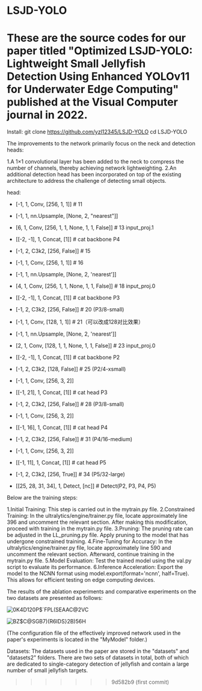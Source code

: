 
# LSJD-YOLO
These are the source codes for our paper titled "Optimized LSJD-YOLO: Lightweight Small Jellyfish Detection Using Enhanced YOLOv11 for Underwater Edge Computing" published at the Visual Computer journal in 2022.
=======
Install: git clone https://github.com/yzl12345/LSJD-YOLO
        cd LSJD-YOLO

The improvements to the network primarily focus on the neck and detection heads:

1.A 1×1 convolutional layer has been added to the neck to compress the number of channels, thereby achieving network lightweighting.
2.An additional detection head has been incorporated on top of the existing architecture to address the challenge of detecting small objects.

head:
  - [-1, 1, Conv, [256, 1, 1]]                          # 11
  - [-1, 1, nn.Upsample, [None, 2, "nearest"]]
  - [6, 1, Conv, [256, 1, 1, None, 1, 1, False]]        # 13 input_proj.1
  - [[-2, -1], 1, Concat, [1]]                          # cat backbone P4
  - [-1, 2, C3k2, [256, False]]                         # 15

  - [-1, 1, Conv, [256, 1, 1]]                          # 16
  - [-1, 1, nn.Upsample, [None, 2, 'nearest']]
  - [4, 1, Conv, [256, 1, 1, None, 1, 1, False]]        # 18 input_proj.0
  - [[-2, -1], 1, Concat, [1]]                          # cat backbone P3
  - [-1, 2, C3k2, [256, False]]                         # 20 (P3/8-small)

  - [-1, 1, Conv, [128, 1, 1]]                          # 21（可以改成128对比效果）
  - [-1, 1, nn.Upsample, [None, 2, 'nearest']]
  - [2, 1, Conv, [128, 1, 1, None, 1, 1, False]]        # 23 input_proj.0
  - [[-2, -1], 1, Concat, [1]]                          # cat backbone P2
  - [-1, 2, C3k2, [128, False]]                         # 25 (P2/4-xsmall)

  - [-1, 1, Conv, [256, 3, 2]]
  - [[-1, 21], 1, Concat, [1]]                          # cat head P3
  - [-1, 2, C3k2, [256, False]]                         # 28 (P3/8-small)

  - [-1, 1, Conv, [256, 3, 2]]
  - [[-1, 16], 1, Concat, [1]]                          # cat head P4
  - [-1, 2, C3k2, [256, False]]                         # 31 (P4/16-medium)

  - [-1, 1, Conv, [256, 3, 2]]
  - [[-1, 11], 1, Concat, [1]]                          # cat head P5
  - [-1, 2, C3k2, [256, True]]                          # 34 (P5/32-large)

  - [[25, 28, 31, 34], 1, Detect, [nc]]                 # Detect(P2, P3, P4, P5)

Below are the training steps:

1.Initial Training: This step is carried out in the mytrain.py file.
2.Constrained Training: In the ultralytics/engine/trainer.py file, locate approximately line 396 and uncomment the relevant section. After making this modification, proceed with training in the mytrain.py file.
3.Pruning: The pruning rate can be adjusted in the LL_pruning.py file. Apply pruning to the model that has undergone constrained training.
4.Fine-Tuning for Accuracy: In the ultralytics/engine/trainer.py file, locate approximately line 590 and uncomment the relevant section. Afterward, continue training in the mytrain.py file.
5.Model Evaluation: Test the trained model using the val.py script to evaluate its performance.
6.Inference Acceleration: Export the model to the NCNN format using model.export(format='ncnn', half=True). This allows for efficient testing on edge computing devices.

The results of the ablation experiments and comparative experiments on the two datasets are presented as follows:

![0K4D120P$`FPL(SEAAC@2VC](https://github.com/user-attachments/assets/d06a7213-b8f6-409e-afe3-34a48abecfad)

![BZ$C@SGB7)(R6IDS}2B)56H](https://github.com/user-attachments/assets/43e6c6b1-d12f-4e50-90eb-7a12651cfba0)




(The configuration file of the effectively improved network used in the paper's experiments is located in the "MyModel" folder.)

Datasets:
The datasets used in the paper are stored in the "datasets" and "datasets2" folders. There are two sets of datasets in total, both of which are dedicated to single-category detection of jellyfish and contain a large number of small jellyfish targets.
>>>>>>> 9d582b9 (first commit)

